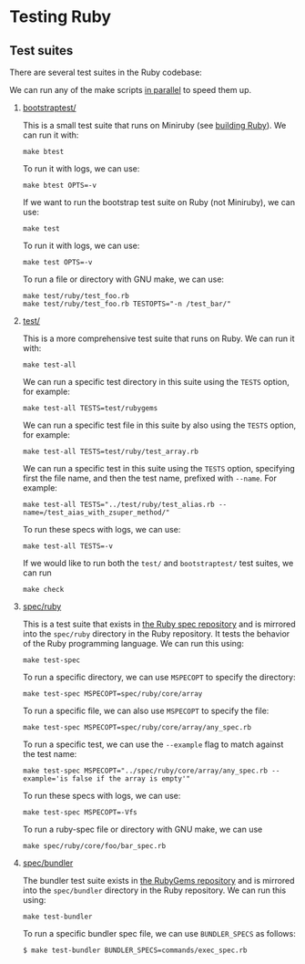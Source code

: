 # Testing Ruby

## Test suites

There are several test suites in the Ruby codebase:

We can run any of the make scripts [in parallel](building_ruby.md#label-Running+make+scripts+in+parallel) to speed them up.

1. [bootstraptest/](https://github.com/ruby/ruby/tree/master/bootstraptest)

    This is a small test suite that runs on Miniruby (see [building Ruby](building_ruby.md#label-Miniruby+vs+Ruby)). We can run it with:

    ```
    make btest
    ```

    To run it with logs, we can use:

    ```
    make btest OPTS=-v
    ```

    If we want to run the bootstrap test suite on Ruby (not Miniruby), we can use:

    ```
    make test
    ```

    To run it with logs, we can use:

    ```
    make test OPTS=-v
    ```

    To run a file or directory with GNU make, we can use:

    ```
    make test/ruby/test_foo.rb
    make test/ruby/test_foo.rb TESTOPTS="-n /test_bar/"
    ```

2. [test/](https://github.com/ruby/ruby/tree/master/test)

    This is a more comprehensive test suite that runs on Ruby. We can run it with:

    ```
    make test-all
    ```

    We can run a specific test directory in this suite using the `TESTS` option, for example:

    ```
    make test-all TESTS=test/rubygems
    ```

    We can run a specific test file in this suite by also using the `TESTS` option, for example:

    ```
    make test-all TESTS=test/ruby/test_array.rb
    ```

    We can run a specific test in this suite using the `TESTS` option, specifying
    first the file name, and then the test name, prefixed with `--name`. For example:

    ```
    make test-all TESTS="../test/ruby/test_alias.rb --name=/test_aias_with_zsuper_method/"
    ```

    To run these specs with logs, we can use:

    ```
    make test-all TESTS=-v
    ```

    If we would like to run both the `test/` and `bootstraptest/` test suites, we can run

    ```
    make check
    ```

3. [spec/ruby](https://github.com/ruby/ruby/tree/master/spec/ruby)

    This is a test suite that exists in [the Ruby spec repository](https://github.com/ruby/spec) and is mirrored into the `spec/ruby` directory in the Ruby repository. It tests the behavior of the Ruby programming language. We can run this using:

    ```
    make test-spec
    ```

    To run a specific directory, we can use `MSPECOPT` to specify the directory:

    ```
    make test-spec MSPECOPT=spec/ruby/core/array
    ```

    To run a specific file, we can also use `MSPECOPT` to specify the file:

    ```
    make test-spec MSPECOPT=spec/ruby/core/array/any_spec.rb
    ```

    To run a specific test, we can use the `--example` flag to match against the test name:

    ```
    make test-spec MSPECOPT="../spec/ruby/core/array/any_spec.rb --example='is false if the array is empty'"
    ```

    To run these specs with logs, we can use:

    ```
    make test-spec MSPECOPT=-Vfs
    ```

    To run a ruby-spec file or directory with GNU make, we can use

    ```
    make spec/ruby/core/foo/bar_spec.rb
    ```

4. [spec/bundler](https://github.com/ruby/ruby/tree/master/spec/bundler)

    The bundler test suite exists in [the RubyGems repository](https://github.com/rubygems/rubygems/tree/master/bundler/spec) and is mirrored into the `spec/bundler` directory in the Ruby repository. We can run this using:

    ```
    make test-bundler
    ```

    To run a specific bundler spec file, we can use `BUNDLER_SPECS` as follows:

    ```
    $ make test-bundler BUNDLER_SPECS=commands/exec_spec.rb
    ```
